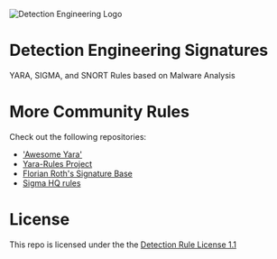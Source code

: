 ![Detection Engineering Logo](https://www.jaiminton.com/assets/images/DetectEng.jpg)

# Detection Engineering Signatures
YARA, SIGMA, and SNORT Rules based on Malware Analysis

# More Community Rules
Check out the following repositories:
- ['Awesome Yara'](https://github.com/InQuest/awesome-yara)
- [Yara-Rules Project](https://github.com/Yara-Rules/rules)
- [Florian Roth's Signature Base](https://github.com/Neo23x0/signature-base)
- [Sigma HQ rules](https://github.com/SigmaHQ/sigma)

# License
This repo is licensed under the the [Detection Rule License 1.1](https://github.com/Neo23x0/signature-base/blob/master/LICENSE)
